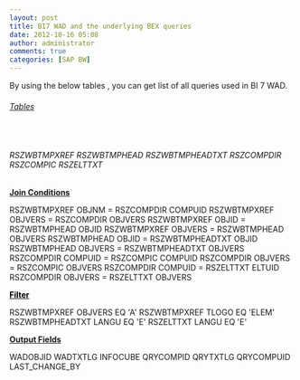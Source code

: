 ```yaml
---
layout: post
title: BI7 WAD and the underlying BEX queries
date: 2012-10-16 05:08
author: administrator
comments: true
categories: [SAP BW]
---
```

By using the below tables , you can get list of all queries used in BI 7 WAD.
<h6><span style="text-decoration: underline;">Tables</span></h6>
&nbsp;
<h6>RSZWBTMPXREF
RSZWBTMPHEAD
RSZWBTMPHEADTXT
RSZCOMPDIR
RSZCOMPIC
RSZELTTXT</h6>
<strong><span style="text-decoration: underline;">Join Conditions</span></strong>

RSZWBTMPXREF OBJNM = RSZCOMPDIR COMPUID
RSZWBTMPXREF OBJVERS = RSZCOMPDIR OBJVERS
RSZWBTMPXREF OBJID = RSZWBTMPHEAD OBJID
RSZWBTMPXREF OBJVERS = RSZWBTMPHEAD OBJVERS
RSZWBTMPHEAD OBJID = RSZWBTMPHEADTXT OBJID
RSZWBTMPHEAD OBJVERS = RSZWBTMPHEADTXT OBJVERS
RSZCOMPDIR COMPUID = RSZCOMPIC COMPUID
RSZCOMPDIR OBJVERS = RSZCOMPIC OBJVERS
RSZCOMPDIR COMPUID = RSZELTTXT ELTUID
RSZCOMPDIR OBJVERS = RSZELTTXT OBJVERS

<span style="color: #000000;"><strong><span style="text-decoration: underline;"><span style="text-decoration: underline;">Filter</span></span></strong></span>

RSZWBTMPXREF OBJVERS EQ 'A'
RSZWBTMPXREF TLOGO EQ 'ELEM'
RSZWBTMPHEADTXT LANGU EQ 'E'
RSZELTTXT LANGU EQ 'E'

<span style="text-decoration: underline;"><strong>Output Fields</strong></span>

WADOBJID
WADTXTLG
INFOCUBE
QRYCOMPID
QRYTXTLG
QRYCOMPUID
LAST_CHANGE_BY

